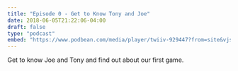 ```yaml
---
title: "Episode 0 - Get to Know Tony and Joe"
date: 2018-06-05T21:22:06-04:00
draft: false
type: "podcast"
embed: "https://www.podbean.com/media/player/twiiv-929447?from=site&vjs=1&skin=1&fonts=Helvetica&auto=0&download=0"
---
```


Get to know Joe and Tony and find out about our first game.

<!--more-->